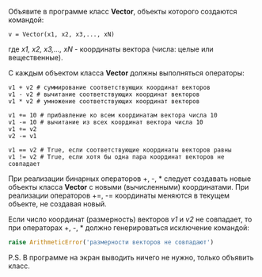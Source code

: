 Объявите в программе класс **Vector**, объекты которого создаются командой:

`v = Vector(x1, x2, x3,..., xN)`

где _x1, x2, x3,..., xN_ - координаты вектора (числа: целые или вещественные).

С каждым объектом класса **Vector** должны выполняться операторы:
```
v1 + v2 # суммирование соответствующих координат векторов  
v1 - v2 # вычитание соответствующих координат векторов  
v1 * v2 # умножение соответствующих координат векторов  

v1 += 10 # прибавление ко всем координатам вектора числа 10  
v1 -= 10 # вычитание из всех координат вектора числа 10  
v1 += v2  
v2 -= v1  

v1 == v2 # True, если соответствующие координаты векторов равны  
v1 != v2 # True, если хотя бы одна пара координат векторов не совпадает  
```
При реализации бинарных операторов +, -, * следует создавать новые объекты класса **Vector** с новыми (вычисленными) координатами. При реализации операторов +=, -= координаты меняются в текущем объекте, не создавая новый.

Если число координат (размерность) векторов _v1_ и _v2_ не совпадает, то при операторах +, -, * должно генерироваться исключение командой:
```python
raise ArithmeticError('размерности векторов не совпадают')
```
P.S. В программе на экран выводить ничего не нужно, только объявить класс.